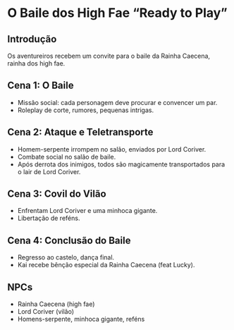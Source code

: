 # O Baile dos High Fae “Ready to Play”

## Introdução
Os aventureiros recebem um convite para o baile da Rainha Caecena, rainha dos high fae.

## Cena 1: O Baile
- Missão social: cada personagem deve procurar e convencer um par.
- Roleplay de corte, rumores, pequenas intrigas.

## Cena 2: Ataque e Teletransporte
- Homem-serpente irrompem no salão, enviados por Lord Coriver.
- Combate social no salão de baile.
- Após derrota dos inimigos, todos são magicamente transportados para o lair de Lord Coriver.

## Cena 3: Covil do Vilão
- Enfrentam Lord Coriver e uma minhoca gigante.
- Libertação de reféns.

## Cena 4: Conclusão do Baile
- Regresso ao castelo, dança final.
- Kai recebe bênção especial da Rainha Caecena (feat Lucky).

## NPCs
- Rainha Caecena (high fae)
- Lord Coriver (vilão)
- Homens-serpente, minhoca gigante, reféns
